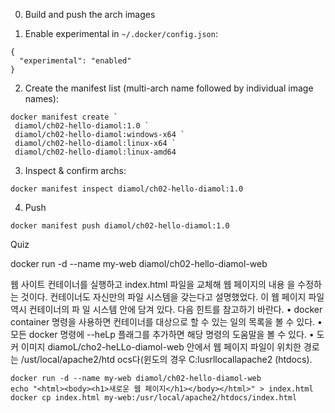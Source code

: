 
0. Build and push the arch images

1. Enable experimental in `~/.docker/config.json`:

```
{
  "experimental": "enabled"
}
```

2. Create the manifest list (multi-arch name followed by individual image names):

```
docker manifest create `
 diamol/ch02-hello-diamol:1.0 `
 diamol/ch02-hello-diamol:windows-x64 `
 diamol/ch02-hello-diamol:linux-x64 `
 diamol/ch02-hello-diamol:linux-amd64
```

3. Inspect & confirm archs:

```
docker manifest inspect diamol/ch02-hello-diamol:1.0
```

4. Push

```
docker manifest push diamol/ch02-hello-diamol:1.0
```

Quiz

docker run -d --name my-web diamol/ch02-hello-diamol-web

웹 사이트 컨테이너를 실행하고 index.html 파일을 교체해 웹 페이지의 내용 을 수정하는 것이다. 컨테이너도 자신만의 파일 시스템을 갖는다고 설명했었다. 이 웹 페이지 파일 역시 컨테이너의 파 일 시스템 안에 담겨 있다.
다음 힌트를 참고하기 바란다.
• docker container 명령을 사용하면 컨테이너를 대상으로 할 수 있는 일의 목록을 볼 수 있다.
• 모든 docker 명령에 --heLp 플래그를 추가하면 해당 명령의 도움말을 볼 수 있다.
• 도커 이미지 diamoL/cho2-heLLo-diamol-web 안에서 웹 페이지 파일이 위치한 경로는 /ust/local/apache2/htd ocs다(윈도의 경우 C:lusrllocallapache2 (htdocs).

```
docker run -d --name my-web diamol/ch02-hello-diamol-web
echo "<html><body><h1>새로운 웹 페이지</h1></body></html>" > index.html
docker cp index.html my-web:/usr/local/apache2/htdocs/index.html
```



